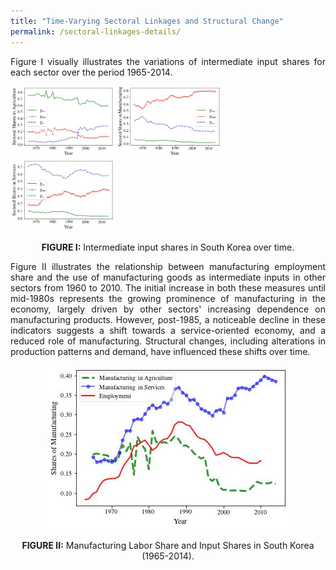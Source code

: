 ```yaml
---
title: "Time-Varying Sectoral Linkages and Structural Change"
permalink: /sectoral-linkages-details/
---
```


<div style="text-align: justify">
  Figure I visually illustrates the variations of intermediate input shares for each sector over the period 1965-2014.  
</div>

 
<p float="left">
  <img src="/images/gamma_a.jpg" width="33%" alt="Agriculture" />
  <img src="/images/gamma_m.jpg" width="33%" alt="Manufacturing" /> 
  <img src="/images/gamma_s.jpg" width="33%" alt="Services" />
</p>
<p align="center">
  <strong>FIGURE I:</strong>  Intermediate input shares in South Korea over time.
</p>  

<div style="text-align: justify">
Figure II illustrates the relationship between manufacturing employment share and the use of manufacturing goods as intermediate inputs in other sectors from 1960 to 2010. The initial increase in both these measures until mid-1980s represents the growing prominence of manufacturing in the economy, largely driven by other sectors' increasing dependence on manufacturing products. However, post-1985, a noticeable decline in these indicators suggests a shift towards a service-oriented economy, and a reduced role of manufacturing. Structural changes, including alterations in production patterns and demand, have influenced these shifts over time.
</div>


<p align="center">
  <img src="/images/struct_input_manu.jpg"  />
</p>
<p align="center">
  <strong>FIGURE II:</strong>  Manufacturing Labor Share and Input Shares in South Korea (1965-2014).
</p> 
